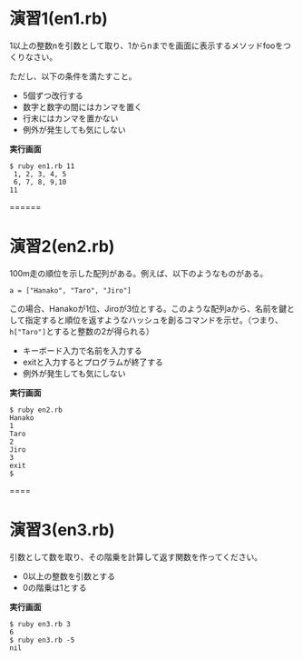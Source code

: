# 演習1(en1.rb)
1以上の整数nを引数として取り、1からnまでを画面に表示するメソッドfooをつくりなさい。

ただし、以下の条件を満たすこと。

- 5個ずつ改行する
- 数字と数字の間にはカンマを置く
- 行末にはカンマを置かない
- 例外が発生しても気にしない

**実行画面**
	
	$ ruby en1.rb 11
	 1, 2, 3, 4, 5
	 6, 7, 8, 9,10
	11


======
	
# 演習2(en2.rb)
100m走の順位を示した配列がある。例えば、以下のようなものがある。

	a = ["Hanako", "Taro", "Jiro"]
	
この場合、Hanakoが1位、Jiroが3位とする。このような配列aから、名前を鍵として指定すると順位を返すようなハッシュを創るコマンドを示せ。（つまり、`h["Taro"]`とすると整数の2が得られる）

- キーボード入力で名前を入力する
- exitと入力するとプログラムが終了する
- 例外が発生しても気にしない

**実行画面**
	
	$ ruby en2.rb
	Hanako
	1
	Taro
	2
	Jiro
	3
	exit
	$ 
	
====

# 演習3(en3.rb)
引数として数を取り、その階乗を計算して返す関数を作ってください。

- 0以上の整数を引数とする
- 0の階乗は1とする

**実行画面**

	$ ruby en3.rb 3
	6
	$ ruby en3.rb -5
	nil
